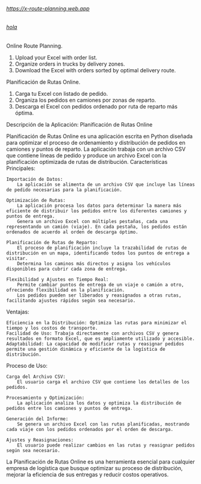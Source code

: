 ###### https://x-route-planning.web.app
###### [hola](https://www.youtube.com/watch?v=0JO7cPJHLgw)
Online Route Planning.
  1. Upload your Excel with order list.
  2. Organize orders in trucks by delivery zones.
  3. Download the Excel with orders sorted by optimal delivery route.

Planificación de Rutas Online.
  1. Carga tu Excel con listado de pedido.
  2. Organiza los pedidos en camiones por zonas de reparto.
  3. Descarga el Excel con pedidos ordenado por ruta de reparto más óptima.

Descripción de la Aplicación: Planificación de Rutas Online

Planificación de Rutas Online es una aplicación escrita en Python diseñada para optimizar el proceso de ordenamiento y distribución de pedidos en camiones y puntos de reparto. La aplicación trabaja con un archivo CSV que contiene líneas de pedido y produce un archivo Excel con la planificación optimizada de rutas de distribución.
Características Principales:

    Importación de Datos:
        La aplicación se alimenta de un archivo CSV que incluye las líneas de pedido necesarias para la planificación.

    Optimización de Rutas:
        La aplicación procesa los datos para determinar la manera más eficiente de distribuir los pedidos entre los diferentes camiones y puntos de entrega.
        Genera un archivo Excel con múltiples pestañas, cada una representando un camión (viaje). En cada pestaña, los pedidos están ordenados de acuerdo al orden de descarga óptimo.

    Planificación de Rutas de Reparto:
        El proceso de planificación incluye la trazabilidad de rutas de distribución en un mapa, identificando todos los puntos de entrega a visitar.
        Determina los caminos más directos y asigna los vehículos disponibles para cubrir cada zona de entrega.

    Flexibilidad y Ajustes en Tiempo Real:
        Permite cambiar puntos de entrega de un viaje o camión a otro, ofreciendo flexibilidad en la planificación.
        Los pedidos pueden ser liberados y reasignados a otras rutas, facilitando ajustes rápidos según sea necesario.

Ventajas:

    Eficiencia en la Distribución: Optimiza las rutas para minimizar el tiempo y los costos de transporte.
    Facilidad de Uso: Trabaja directamente con archivos CSV y genera resultados en formato Excel, que es ampliamente utilizado y accesible.
    Adaptabilidad: La capacidad de modificar rutas y reasignar pedidos permite una gestión dinámica y eficiente de la logística de distribución.

Proceso de Uso:

    Carga del Archivo CSV:
        El usuario carga el archivo CSV que contiene los detalles de los pedidos.

    Procesamiento y Optimización:
        La aplicación analiza los datos y optimiza la distribución de pedidos entre los camiones y puntos de entrega.

    Generación del Informe:
        Se genera un archivo Excel con las rutas planificadas, mostrando cada viaje con los pedidos ordenados por el orden de descarga.

    Ajustes y Reasignaciones:
        El usuario puede realizar cambios en las rutas y reasignar pedidos según sea necesario.

La Planificación de Rutas Online es una herramienta esencial para cualquier empresa de logística que busque optimizar su proceso de distribución, mejorar la eficiencia de sus entregas y reducir costos operativos.
